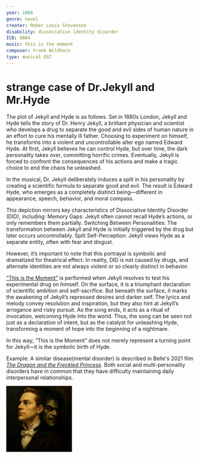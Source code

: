 ```yaml
---
year: 1886
genre: novel
creater: Rober Louis Stevenson
disability: dissociative identity disorder
ICD: 6B64
music: this is the moment
composer: Frank Wildhorn
type: musical OST
---
```


# strange case of Dr.Jekyll and Mr.Hyde

The plot of Jekyll and Hyde is as follows. Set in 1880s London, Jekyll and Hyde tells the story of Dr. Henry Jekyll, a brilliant physician and scientist who develops a drug to separate the good and evil sides of human nature in an effort to cure his mentally ill father. Choosing to experiment on himself, he transforms into a violent and uncontrollable alter ego named Edward Hyde. At first, Jekyll believes he can control Hyde, but over time, the dark personality takes over, committing horrific crimes. Eventually, Jekyll is forced to confront the consequences of his actions and make a tragic choice to end the chaos he unleashed.

In the musical, Dr. Jekyll deliberately induces a split in his personality by creating a scientific formula to separate good and evil. The result is Edward Hyde, who emerges as a completely distinct being—different in appearance, speech, behavior, and moral compass.

This depiction mirrors key characteristics of Dissociative Identity Disorder (DID), including:
Memory Gaps: Jekyll often cannot recall Hyde’s actions, or only remembers them partially.
Switching Between Personalities: The transformation between Jekyll and Hyde is initially triggered by the drug but later occurs uncontrollably.
Split Self-Perception: Jekyll views Hyde as a separate entity, often with fear and disgust.

However, it’s important to note that this portrayal is symbolic and dramatized for theatrical effect. In reality, DID is not caused by drugs, and alternate identities are not always violent or so clearly distinct in behavior.

[“This is the Moment”](https://m.youtube.com/watch?v=cJ5iKRpE41E&pp=ygUn7KeA7YKsIOyVpCDtlZjsnbTrk5wgdGhpcyBpcyB0aGUgbW9tZW50) is performed when Jekyll resolves to test his experimental drug on himself. On the surface, it is a triumphant declaration of scientific ambition and self-sacrifice. But beneath the surface, it marks the awakening of Jekyll’s repressed desires and darker self.
The lyrics and melody convey resolution and inspiration, but they also hint at Jekyll’s arrogance and risky pursuit. As the song ends, it acts as a ritual of invocation, welcoming Hyde into the world. Thus, the song can be seen not just as a declaration of intent, but as the catalyst for unleashing Hyde, transforming a moment of hope into the beginning of a nightmare.

In this way, “This is the Moment” does not merely represent a turning point for Jekyll—it is the symbolic birth of Hyde.

Example: A similar disease(mental disorder) is described in Belle's 2021 film [*The Dragon and the Freckled Princess*](huh_yejin.md). Both social and multi-personality disorders have in common that they have difficulty maintaining daily interpersonal relationships.

<img src="./kim_sumin_img.PNG" alt="image depicting dissociative disorder" style="width:35%;" />
